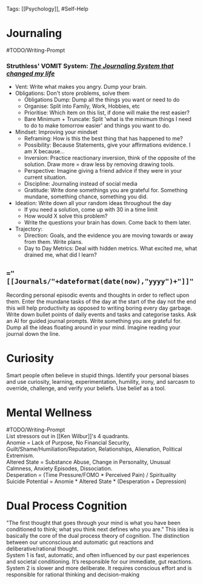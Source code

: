 Tags: [[Psychology]], #Self-Help
# Journaling
#TODO/Writing-Prompt
### Struthless' VOMIT System: [_The Journaling System that changed my life_](https://www.youtube.com/watch?v=U8RQsJ0Q3Mo)
- Vent: Write what makes you angry. Dump your brain.
- Obligations: Don't store problems, solve them
	- Obligations Dump: Dump all the things you want or need to do
	- Organise: Split into Family, Work, Hobbies, etc
	- Prioritise: Which item on this list, if done will make the rest easier?
	- Bare Minimum + Truncate: Split 'what is the minimum things I need to do to make tomorrow easier' and things you want to do.
- Mindset: Improving your mindset
	- Reframing: How is this the best thing that has happened to me?
	- Possibility: Because Statements, give your affirmations evidence. I am X because...
	- Inversion: Practice reactionary inversion, think of the opposite of the solution. Draw more = draw less by removing drawing tools.
	- Perspective: Imagine giving a friend advice if they were in your current situation.
	- Discipline: Journaling instead of social media
	- Gratitude: Write done somethings you are grateful for. Something mundane, something chance, something you did.
- Ideation: Write down all your random ideas throughout the day
	- If you need a solution, come up with 30 in a time limit
	- How would X solve this problem?
	- Write the questions your brain has down. Come back to them later.
- Trajectory:
	- Direction: Goals, and the evidence you are moving towards or away from them. Write plans.
	- Day to Day Metrics: Deal with hidden metrics. What excited me, what drained me, what did I learn?
## `="[[Journals/"+dateformat(date(now),"yyyy")+"]]"`
Recording personal episodic events and thoughts in order to reflect upon them. Enter the mundane tasks of the day at the start of the day not the end this will help productivity as opposed to writing boring every day garbage. Write down bullet points of daily events and tasks and categorise tasks. Ask an AI for guided journal prompts. Write something you are grateful for. Dump all the ideas floating around in your mind. Imagine reading your journal down the line.
# Curiosity
Smart people often believe in stupid things. Identify your personal biases and use curiosity, learning, experimentation, humility, irony, and sarcasm to override, challenge, and verify your beliefs. Use belief as a tool.
# Mental Wellness
#TODO/Writing-Prompt  
List stressors out in [[Ken Wilbur]]'s 4 quadrants.  
Anomie = Lack of Purpose, No Financial Security, Guilt/Shame/Humiliation/Reputation, Relationships, Alienation, Political Extremism.  
Altered State = Substance Abuse, Change in Personality, Unusual Calmness, Anxiety Episodes, Dissociation.  
Desperation = (Time Pressure/FOMO * Perceived Pain) / Spirituality  
Suicide Potential = Anomie * Altered State * (Desperation + Depression)

# Dual Process Cognition
"The first thought that goes through your mind is what you have been conditioned to think; what you think next defines who you are." This idea is basically the core of the dual process theory of cognition. The distinction between our unconscious and automatic gut reactions and deliberative/rational thought.  
System 1 is fast, automatic, and often influenced by our past experiences and societal conditioning. It’s responsible for our immediate, gut reactions.  
System 2 is slower and more deliberate. It requires conscious effort and is responsible for rational thinking and decision-making
